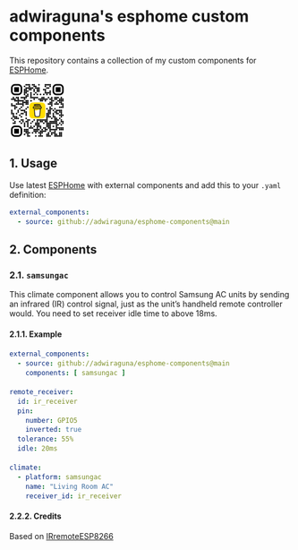 # adwiraguna's esphome custom components

This repository contains a collection of my custom components for [ESPHome](https://esphome.io/).

[!["Buy Me A Coffee"](https://github.com/adwiraguna/esphome-components/blob/main/images/bmc_qr_small.png)](https://www.buymeacoffee.com/adwiraguna)

## 1. Usage

Use latest [ESPHome](https://esphome.io/) with external components and add this to your `.yaml` definition:

```yaml
external_components:
  - source: github://adwiraguna/esphome-components@main
```

## 2. Components

### 2.1. `samsungac`

This climate component allows you to control Samsung AC units by sending an infrared (IR) control signal, just as the unit’s handheld remote controller would.
You need to set receiver idle time to above 18ms.

#### 2.1.1. Example

```yaml
external_components:
  - source: github://adwiraguna/esphome-components@main
    components: [ samsungac ]

remote_receiver:
  id: ir_receiver
  pin:
    number: GPIO5
    inverted: true
  tolerance: 55%
  idle: 20ms

climate:
  - platform: samsungac
    name: "Living Room AC"
    receiver_id: ir_receiver
```
#### 2.2.2. Credits
Based on [IRremoteESP8266](https://github.com/crankyoldgit/IRremoteESP8266)